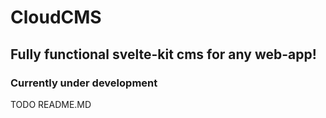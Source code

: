 # CloudCMS
## Fully functional svelte-kit cms for any web-app!
### Currently under development

TODO README.MD
